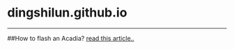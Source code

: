 # dingshilun.github.io
---
##How to flash an Acadia?
[read this article..](dingshilun.github.io/blob/master/FlashAcadia.md)
